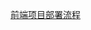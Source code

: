 <!--
 * @Descripttion:
 * @version:
 * @Author: shenjia
 * @Date: 2020-11-20 16:48:17
 * @LastEditors: shenjia
 * @LastEditTime: 2020-11-20 16:48:32
-->

[前端项目部署流程](https://juejin.cn/post/6897100462676246541)
